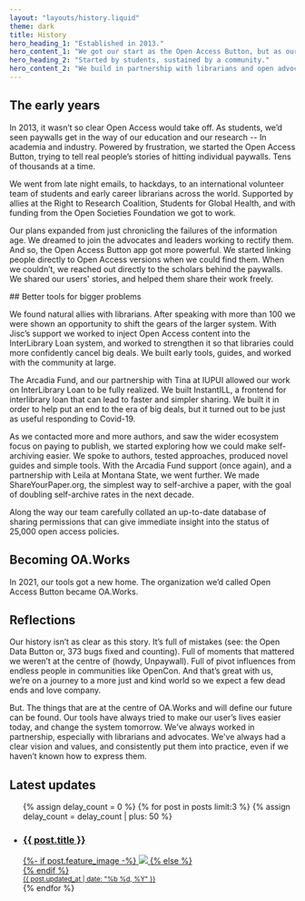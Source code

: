 ```yaml
---
layout: "layouts/history.liquid"
theme: dark
title: History
hero_heading_1: "Established in 2013."
hero_content_1: "We got our start as the Open Access Button, but as our tools grew, so did we. OA.Works is now the home of our tools."
hero_heading_2: "Started by students, sustained by a community."
hero_content_2: "We build in partnership with librarians and open advocates striving for a just and kind world. We've been fortunate to have the backing of generous funders."
---
```


## The early years

In 2013, it wasn’t so clear Open Access would take off. As students, we’d seen paywalls get in the way of our education and our research -- In academia and industry. Powered by frustration, we started the Open Access Button, trying to tell real people’s stories of hitting individual paywalls. Tens of thousands at a time.

We went from late night emails, to hackdays, to an international volunteer team of students and early career librarians across the world. Supported by allies at the Right to Research Coalition, Students for Global Health, and with funding from the Open Societies Foundation we got to work.

Our plans expanded from just chronicling the failures of the information age. We dreamed to join the advocates and leaders working to rectify them. And so, the Open Access Button app got more powerful. We started linking people directly to Open Access versions when we could find them. When we couldn’t, we reached out directly to the scholars behind the paywalls. We shared our users' stories, and helped them share their work freely.

## Better tools for bigger problems

We found natural allies with librarians. After speaking with more than 100 we were shown an opportunity to shift the gears of the larger system. With Jisc’s support we worked to inject Open Access content into the InterLibrary Loan system, and worked to strengthen it so that libraries could more confidently cancel big deals. We built early tools, guides, and worked with the community at large.

The Arcadia Fund, and our partnership with Tina at IUPUI allowed our work on InterLibrary Loan to be fully realized. We built InstantILL, a frontend for interlibrary loan that can lead to faster and simpler sharing. We built it in order to help put an end to the era of big deals, but it turned out to be just as useful responding to Covid-19.

As we contacted more and more authors, and saw the wider ecosystem focus on paying to publish, we started exploring how we could make self-archiving easier. We spoke to authors, tested approaches, produced novel guides and simple tools. With the Arcadia Fund support (once again), and a partnership with Leila at Montana State, we went further. We made ShareYourPaper.org, the simplest way to self-archive a paper, with the goal of doubling self-archive rates in the next decade.

Along the way our team carefully collated an up-to-date database of sharing permissions that can give immediate insight into the status of 25,000 open access policies.

## Becoming OA.Works

In 2021, our tools got a new home. The organization we’d called Open Access Button  became OA.Works.

## Reflections

Our history isn’t as clear as this story. It’s full of mistakes (see: the Open Data Button or, 373 bugs fixed and counting). Full of moments that mattered we weren’t at the centre of (howdy, Unpaywall). Full of pivot influences from endless people in communities like OpenCon. And that’s great with us, we’re on a journey to a more just and kind world so we expect a few dead ends and love company.

But. The things that are at the centre of OA.Works and will define our future can be found. Our tools have always tried to make our user’s lives easier today, and change the system tomorrow. We’ve always worked in partnership, especially with librarians and advocates. We've always had a clear vision and values, and consistently put them into practice, even if we haven’t known how to express them.

<section class="section section--three-quarter bg-white" data-aos="fade-up">
<h2 class="font-serif">Latest updates</h2>
<ul class="row">
  {% assign delay_count = 0 %}
  {% for post in posts limit:3 %}
  {% assign delay_count = delay_count | plus: 50 %}
  <li class="col col--1of3 bg-pattern" data-aos="fade-up" data-aos-delay="{{ delay_count }}">
    <article class="card card--small">
      <a href="https://blog.openaccessbutton.org/{{ post.slug }}/" target="_blank" rel="noopener" style="display: block;">
        <h3 class="card__header bg-white label label--secondary">{{ post.title }}</h3>
        <div class="card__body" style="padding: 0;">
          {%- if post.feature_image -%}
            <img src="{{ post.feature_image }}" class="card__img"/>
          {% else %}
            <div class="card__blank bg-pattern__child"></div>
          {% endif %}
        </div>
        <footer class="card__footer card__footer--inverted" style="padding: var(--space-xs);">
          <time datetime="{{ post.updated_at }}"><small>{{ post.updated_at | date: "%b %d, %Y" }}</small></time>
        </footer>
      </a>
    </article>
  </li>
  {% endfor %}
</ul>
</section>
